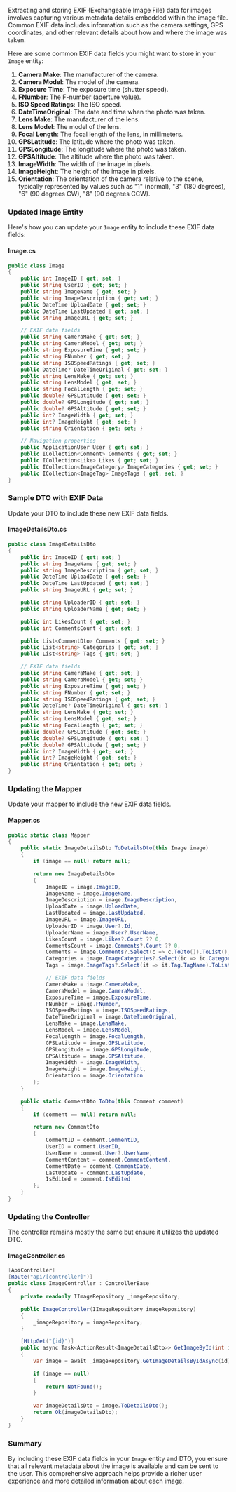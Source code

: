 Extracting and storing EXIF (Exchangeable Image File) data for images involves capturing various metadata details embedded within the image file. Common EXIF data includes information such as the camera settings, GPS coordinates, and other relevant details about how and where the image was taken.

Here are some common EXIF data fields you might want to store in your `Image` entity:

1. **Camera Make**: The manufacturer of the camera.
2. **Camera Model**: The model of the camera.
3. **Exposure Time**: The exposure time (shutter speed).
4. **FNumber**: The F-number (aperture value).
5. **ISO Speed Ratings**: The ISO speed.
6. **DateTimeOriginal**: The date and time when the photo was taken.
7. **Lens Make**: The manufacturer of the lens.
8. **Lens Model**: The model of the lens.
9. **Focal Length**: The focal length of the lens, in millimeters.
10. **GPSLatitude**: The latitude where the photo was taken.
11. **GPSLongitude**: The longitude where the photo was taken.
12. **GPSAltitude**: The altitude where the photo was taken.
13. **ImageWidth**: The width of the image in pixels.
14. **ImageHeight**: The height of the image in pixels.
15. **Orientation**: The orientation of the camera relative to the scene, typically represented by values such as "1" (normal), "3" (180 degrees), "6" (90 degrees CW), "8" (90 degrees CCW).

### Updated Image Entity

Here's how you can update your `Image` entity to include these EXIF data fields:

#### Image.cs
```csharp
public class Image
{
    public int ImageID { get; set; }
    public string UserID { get; set; }
    public string ImageName { get; set; }
    public string ImageDescription { get; set; }
    public DateTime UploadDate { get; set; }
    public DateTime LastUpdated { get; set; }
    public string ImageURL { get; set; }

    // EXIF data fields
    public string CameraMake { get; set; }
    public string CameraModel { get; set; }
    public string ExposureTime { get; set; }
    public string FNumber { get; set; }
    public string ISOSpeedRatings { get; set; }
    public DateTime? DateTimeOriginal { get; set; }
    public string LensMake { get; set; }
    public string LensModel { get; set; }
    public string FocalLength { get; set; }
    public double? GPSLatitude { get; set; }
    public double? GPSLongitude { get; set; }
    public double? GPSAltitude { get; set; }
    public int? ImageWidth { get; set; }
    public int? ImageHeight { get; set; }
    public string Orientation { get; set; }

    // Navigation properties
    public ApplicationUser User { get; set; }
    public ICollection<Comment> Comments { get; set; }
    public ICollection<Like> Likes { get; set; }
    public ICollection<ImageCategory> ImageCategories { get; set; }
    public ICollection<ImageTag> ImageTags { get; set; }
}
```

### Sample DTO with EXIF Data

Update your DTO to include these new EXIF data fields.

#### ImageDetailsDto.cs
```csharp
public class ImageDetailsDto
{
    public int ImageID { get; set; }
    public string ImageName { get; set; }
    public string ImageDescription { get; set; }
    public DateTime UploadDate { get; set; }
    public DateTime LastUpdated { get; set; }
    public string ImageURL { get; set; }

    public string UploaderID { get; set; }
    public string UploaderName { get; set; }

    public int LikesCount { get; set; }
    public int CommentsCount { get; set; }

    public List<CommentDto> Comments { get; set; }
    public List<string> Categories { get; set; }
    public List<string> Tags { get; set; }

    // EXIF data fields
    public string CameraMake { get; set; }
    public string CameraModel { get; set; }
    public string ExposureTime { get; set; }
    public string FNumber { get; set; }
    public string ISOSpeedRatings { get; set; }
    public DateTime? DateTimeOriginal { get; set; }
    public string LensMake { get; set; }
    public string LensModel { get; set; }
    public string FocalLength { get; set; }
    public double? GPSLatitude { get; set; }
    public double? GPSLongitude { get; set; }
    public double? GPSAltitude { get; set; }
    public int? ImageWidth { get; set; }
    public int? ImageHeight { get; set; }
    public string Orientation { get; set; }
}
```

### Updating the Mapper

Update your mapper to include the new EXIF data fields.

#### Mapper.cs
```csharp
public static class Mapper
{
    public static ImageDetailsDto ToDetailsDto(this Image image)
    {
        if (image == null) return null;

        return new ImageDetailsDto
        {
            ImageID = image.ImageID,
            ImageName = image.ImageName,
            ImageDescription = image.ImageDescription,
            UploadDate = image.UploadDate,
            LastUpdated = image.LastUpdated,
            ImageURL = image.ImageURL,
            UploaderID = image.User?.Id,
            UploaderName = image.User?.UserName,
            LikesCount = image.Likes?.Count ?? 0,
            CommentsCount = image.Comments?.Count ?? 0,
            Comments = image.Comments?.Select(c => c.ToDto()).ToList(),
            Categories = image.ImageCategories?.Select(ic => ic.Category.CategoryName).ToList(),
            Tags = image.ImageTags?.Select(it => it.Tag.TagName).ToList(),

            // EXIF data fields
            CameraMake = image.CameraMake,
            CameraModel = image.CameraModel,
            ExposureTime = image.ExposureTime,
            FNumber = image.FNumber,
            ISOSpeedRatings = image.ISOSpeedRatings,
            DateTimeOriginal = image.DateTimeOriginal,
            LensMake = image.LensMake,
            LensModel = image.LensModel,
            FocalLength = image.FocalLength,
            GPSLatitude = image.GPSLatitude,
            GPSLongitude = image.GPSLongitude,
            GPSAltitude = image.GPSAltitude,
            ImageWidth = image.ImageWidth,
            ImageHeight = image.ImageHeight,
            Orientation = image.Orientation
        };
    }

    public static CommentDto ToDto(this Comment comment)
    {
        if (comment == null) return null;

        return new CommentDto
        {
            CommentID = comment.CommentID,
            UserID = comment.UserID,
            UserName = comment.User?.UserName,
            CommentContent = comment.CommentContent,
            CommentDate = comment.CommentDate,
            LastUpdate = comment.LastUpdate,
            IsEdited = comment.IsEdited
        };
    }
}
```

### Updating the Controller

The controller remains mostly the same but ensure it utilizes the updated DTO.

#### ImageController.cs
```csharp
[ApiController]
[Route("api/[controller]")]
public class ImageController : ControllerBase
{
    private readonly IImageRepository _imageRepository;

    public ImageController(IImageRepository imageRepository)
    {
        _imageRepository = imageRepository;
    }

    [HttpGet("{id}")]
    public async Task<ActionResult<ImageDetailsDto>> GetImageById(int id)
    {
        var image = await _imageRepository.GetImageDetailsByIdAsync(id);

        if (image == null)
        {
            return NotFound();
        }

        var imageDetailsDto = image.ToDetailsDto();
        return Ok(imageDetailsDto);
    }
}
```

### Summary

By including these EXIF data fields in your `Image` entity and DTO, you ensure that all relevant metadata about the image is available and can be sent to the user. This comprehensive approach helps provide a richer user experience and more detailed information about each image.